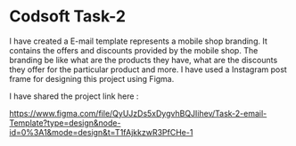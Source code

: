 # Codsoft Task-2

I have created a E-mail template represents a mobile shop branding. It contains the offers and discounts provided by the mobile shop. The branding be like what are the products they have, what are the discounts they offer for the particular product and more. I have used a Instagram post frame for designing this project using Figma.

I have shared the project link here : 

https://www.figma.com/file/QyUJzDs5xDygvhBQJIihev/Task-2-email-Template?type=design&node-id=0%3A1&mode=design&t=T1fAjkkzwR3PfCHe-1



